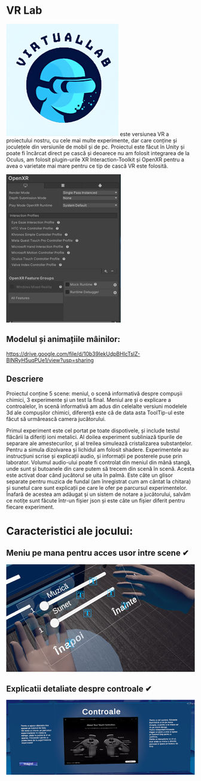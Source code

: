 # VR Lab

<img alt="Game Logo" src="https://github.com/MarioAlexandru/VRLab/blob/main/Assets/logo.png" width="300" height="300">
este versiunea VR a proiectului nostru, cu cele mai multe experimente, dar care conține și joculețele din versiunile de mobil și de pc.
Proiectul este făcut în Unity și poate fi încărcat direct pe cască și deoarece nu am folosit integrarea de la Oculus, am folosit plugin-urile XR Interaction-Toolkit și OpenXR pentru a avea o varietate mai mare pentru ce tip de cască VR este folosită.

![compatability](https://github.com/MarioAlexandru/VRLab/blob/main/Assets/Screenshots/compatability.png)

## Modelul și animațiile mâinilor:
https://drive.google.com/file/d/10b39IekUdpBHlcTslZ-BlNRyH5uqPUe1/view?usp=sharing

## Descriere
Proiectul conține 5 scene: meniul, o scenă informativă despre compușii chimici, 3 experimente și un test la final. 
Meniul are și o explicare a controalelor, în scenă informativă am adus din celelalte versiuni modelele 3d ale compușilor chimici, diferență este că de data asta ToolTip-ul este făcut să urmărească camera jucătorului. 

Primul experiment este cel portat pe toate dispotivele, și include testul flăcării la diferiți ioni metalici. 
Al doilea experiment subliniază tipurile de separare ale amestecurilor, și al treilea simulează cristalizarea substanțelor. Pentru a simula dizolvarea și lichidul am folosit shadere.
 Experimentele au instrucțiuni scrise și explicații audio, și informații pe posterele puse prin laborator. 
Volumul audio-ului poate fi controlat din meniul din mână stangă, unde sunt și butoanele din care putem să trecem din scenă în scenă. Acesta este activat doar când jucătorul se uita în palmă. Este câte un glisor separate pentru muzica de fundal (am înregistrat cum am cântat la chitara) și sunetul care sunt explicații pe care le ofer pe parcursul experimentelor.
Înafară de acestea am adăugat și un sistem de notare a jucătorului, salvăm ce notițe sunt făcute într-un fișier json și este câte un fișier diferit pentru fiecare experiment. 

# Caracteristici ale jocului:

## Meniu pe mana pentru acces usor intre scene ✔
![handmenu](https://github.com/MarioAlexandru/VRLab/blob/main/Assets/Screenshots/meniul%20de%20pe%20mana.png)

## Explicatii detaliate despre controale ✔
![controls](https://github.com/MarioAlexandru/VRLab/blob/main/Assets/Screenshots/controls.png)
